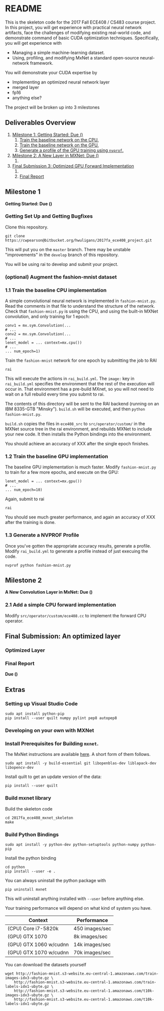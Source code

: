 # README

This is the skeleton code for the 2017 Fall ECE408 / CS483 course project.
In this project, you will get experience with practical neural network artifacts, face the challenges of modifying existing real-world code, and demonstrate command of basic CUDA optimization techniques.
Specifically, you will get experience with

* Managing a simple machine-learning dataset.
* Using, profiling, and modifying MxNet a standard open-source neural-network framework.

You will demonstrate your CUDA expertise by

* Implementing an optimized neural network layer
* merged layer
* fp16
* anything else?

The project will be broken up into 3 milestones

## Deliverables Overview

1. [Milestone 1: Getting Started: Due ()](#markdown-header-milestone-1)
    1. [Train the baseline network on the CPU.]()
    2. [Train the baseline network on the GPU.]()
    3. [Generate a profile of the GPU training using `nvprof`.]()
2. [Milestone 2: A New Layer in MXNet: Due ()](#markdown-header-milestone-2)
    1. []()
3. [Final Submission 3: Optimized GPU Forward Implementation](#markdown-header-milestone-3)
    1. []()
    2. [Final Report](#markdown-header-final-report)

## Milestone 1
**Getting Started: Due ()**

### Getting Set Up and Getting Bugfixes

Clone this repository.

    git clone https://cwpearson@bitbucket.org/hwuligans/2017fa_ece408_project.git

This will put you on the `master` branch. There may be unstable "improvements" in the `develop` branch of this repository.

You will be using rai to develop and submit your project.

### (optional) Augment the fashion-mnist dataset

### 1.1 Train the baseline CPU implementation

A simple convolutional neural network is implemented in `fashion-mnist.py`.
Read the comments in that file to understand the structure of the network.
Check that `fashion-mnist.py` is using the CPU, and using the built-in MXNet convolution, and only training for 1 epoch:

    conv1 = mx.sym.Convolution(...
    # ...
    conv2 = mx.sym.Convolution(...
    # ...
    lenet_model = ... context=mx.cpu())
    # ...
    ... num_epoch=1)

Train  the `fashion-mnist` network for one epoch by submitting the job to RAI

    rai

This will execute the actions in `rai_build.yml`. The `image:` key in `rai_build.yml` specifies the environment that the rest of the execution will occur in. That environment has a pre-build MXnet, so you will not need to wait on a full rebuild every time you submit to rai.

The contents of this directory will be sent to the RAI backend (running on an IBM 8335-GTB "Minsky"). `build.sh` will be executed, and then `python fashion-mnist.py`.

`build.sh` copies the files in `ece408_src` to `src/operator/custom/` in the MXNet source tree in the rai environment, and rebuilds MXNet to include your new code. It then installs the Python bindings into the environment.

You should achieve an accuracy of XXX after the single epoch finishes.

### 1.2 Train the baseline GPU implementation

The baseline GPU implementation is much faster. Modify `fashion-mnist.py` to train for a few more epochs, and execute on the GPU:

    lenet_model = ... context=mx.gpu())
    # ...
    ... num_epoch=10)

Again, submit to rai

    rai

You should see much greater performance, and again an accuracy of XXX after the training is done.

### 1.3 Generate a NVPROF Profile

Once you've gotten the appropriate accuracy results, generate a profile. Modify `rai_build.yml` to generate a profile instead of just execuing the code.

    nvprof python fashion-mnist.py

## Milestone 2
**A New Convolution Layer in MxNet: Due ()**

### 2.1 Add a simple CPU forward implementation

Modify `src/operator/custom/ece408.cc` to implement the forward CPU operator. 

## Final Submission: An optimized layer

### Optimized Layer

### Final Report
**Due ()**

## Extras

### Setting up Visual Studio Code

    sudo apt install python-pip
    pip install --user quilt numpy pylint pep8 autopep8

### Developing on your own with MXNet

### Install Prerequisites for Building `mxnet`.

The MxNet instructions are available [here](https://mxnet.incubator.apache.org/get_started/install.html). A short form of them follows.

    sudo apt install -y build-essential git libopenblas-dev liblapack-dev libopencv-dev

Install quilt to get an update version of the data:

    pip install --user quilt

### Build mxnet library

Build the skeleton code

    cd 2017fa_ece408_mxnet_skeleton
    make

### Build Python Bindings

    sudo apt install -y python-dev python-setuptools python-numpy python-pip

Install the python binding

    cd python
    pip install --user -e .

You can always uninstall the python package with

    pip uninstall mxnet

This will uninstall anything installed with `--user` before anything else.

Your training performance will depend on what kind of system you have.

| Context  | Performance  |
|---|---|
| (CPU) Core i7-5820k    | 450 images/sec  |
| (GPU) GTX 1070         | 8k images/sec   |
| (GPU) GTX 1060 w/cudnn | 14k images/sec  |
| (GPU) GTX 1070 w/cudnn | 70k images/sec  | 

You can download the datasets yourself

    wget http://fashion-mnist.s3-website.eu-central-1.amazonaws.com/train-images-idx3-ubyte.gz \
        http://fashion-mnist.s3-website.eu-central-1.amazonaws.com/train-labels-idx1-ubyte.gz \
        http://fashion-mnist.s3-website.eu-central-1.amazonaws.com/t10k-images-idx3-ubyte.gz \
        http://fashion-mnist.s3-website.eu-central-1.amazonaws.com/t10k-labels-idx1-ubyte.gz